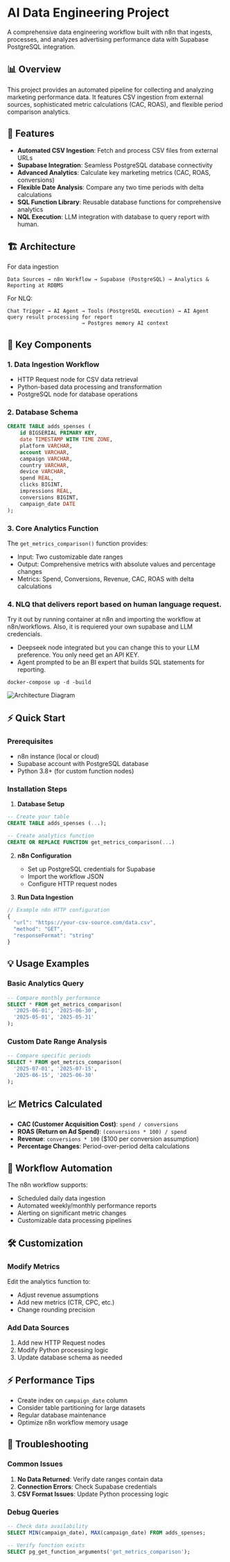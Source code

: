 # AI Data Engineering Project

A comprehensive data engineering workflow built with n8n that ingests, processes, and analyzes advertising performance data with Supabase PostgreSQL integration.

## 📊 Overview

This project provides an automated pipeline for collecting and analyzing marketing performance data. It features CSV ingestion from external sources, sophisticated metric calculations (CAC, ROAS), and flexible period comparison analytics.

## 🚀 Features

- **Automated CSV Ingestion**: Fetch and process CSV files from external URLs
- **Supabase Integration**: Seamless PostgreSQL database connectivity
- **Advanced Analytics**: Calculate key marketing metrics (CAC, ROAS, conversions)
- **Flexible Date Analysis**: Compare any two time periods with delta calculations
- **SQL Function Library**: Reusable database functions for comprehensive analytics
- **NQL Execution**: LLM integration with database to query report with human.

## 🏗️ Architecture

For data ingestion
```
Data Sources → n8n Workflow → Supabase (PostgreSQL) → Analytics & Reporting at RDBMS
```
For NLQ:
```
Chat Trigger → AI Agent → Tools (PostgreSQL execution) → AI Agent query result processing for report
                        → Postgres memory AI context
```

## 📁 Key Components

### 1. Data Ingestion Workflow
- HTTP Request node for CSV data retrieval
- Python-based data processing and transformation
- PostgreSQL node for database operations

### 2. Database Schema
```sql
CREATE TABLE adds_spenses (
    id BIGSERIAL PRIMARY KEY,
    date TIMESTAMP WITH TIME ZONE,
    platform VARCHAR,
    account VARCHAR,
    campaign VARCHAR,
    country VARCHAR,
    device VARCHAR,
    spend REAL,
    clicks BIGINT,
    impressions REAL,
    conversions BIGINT,
    campaign_date DATE
);
```

### 3. Core Analytics Function
The `get_metrics_comparison()` function provides:
- Input: Two customizable date ranges
- Output: Comprehensive metrics with absolute values and percentage changes
- Metrics: Spend, Conversions, Revenue, CAC, ROAS with delta calculations

### 4. NLQ that delivers report based on human language request.
Try it out by running container at n8n and importing the workflow at n8n/workflows. Also, it is requiered your own supabase and LLM credencials.
- Deepseek node integrated but you can change this to your LLM preference. You only need get an API KEY.
- Agent prompted to be an BI expert that builds SQL statements for reporting.
```
docker-compose up -d -build
```
![Architecture Diagram](/images/Captura%20de%20pantalla%202025-08-30%20a%20la(s)%207.14.36 p.m..png)

## ⚡ Quick Start

### Prerequisites
- n8n instance (local or cloud)
- Supabase account with PostgreSQL database
- Python 3.8+ (for custom function nodes)

### Installation Steps

1. **Database Setup**
```sql
-- Create your table
CREATE TABLE adds_spenses (...);

-- Create analytics function
CREATE OR REPLACE FUNCTION get_metrics_comparison(...)
```

2. **n8n Configuration**
   - Set up PostgreSQL credentials for Supabase
   - Import the workflow JSON
   - Configure HTTP request nodes

3. **Run Data Ingestion**
```javascript
// Example n8n HTTP configuration
{
  "url": "https://your-csv-source.com/data.csv",
  "method": "GET",
  "responseFormat": "string"
}
```

## 💡 Usage Examples

### Basic Analytics Query
```sql
-- Compare monthly performance
SELECT * FROM get_metrics_comparison(
  '2025-06-01', '2025-06-30',
  '2025-05-01', '2025-05-31'
);
```

### Custom Date Range Analysis
```sql
-- Compare specific periods
SELECT * FROM get_metrics_comparison(
  '2025-07-01', '2025-07-15',
  '2025-06-15', '2025-06-30'
);
```

## 📈 Metrics Calculated

- **CAC (Customer Acquisition Cost)**: `spend / conversions`
- **ROAS (Return on Ad Spend)**: `(conversions * 100) / spend`
- **Revenue**: `conversions * 100` ($100 per conversion assumption)
- **Percentage Changes**: Period-over-period delta calculations

## 🔧 Workflow Automation

The n8n workflow supports:
- Scheduled daily data ingestion
- Automated weekly/monthly performance reports
- Alerting on significant metric changes
- Customizable data processing pipelines

## 🛠️ Customization

### Modify Metrics
Edit the analytics function to:
- Adjust revenue assumptions
- Add new metrics (CTR, CPC, etc.)
- Change rounding precision

### Add Data Sources
1. Add new HTTP Request nodes
2. Modify Python processing logic
3. Update database schema as needed

## ⚡ Performance Tips

- Create index on `campaign_date` column
- Consider table partitioning for large datasets
- Regular database maintenance
- Optimize n8n workflow memory usage

## 🐛 Troubleshooting

### Common Issues
1. **No Data Returned**: Verify date ranges contain data
2. **Connection Errors**: Check Supabase credentials
3. **CSV Format Issues**: Update Python processing logic

### Debug Queries
```sql
-- Check data availability
SELECT MIN(campaign_date), MAX(campaign_date) FROM adds_spenses;

-- Verify function exists
SELECT pg_get_function_arguments('get_metrics_comparison');
```